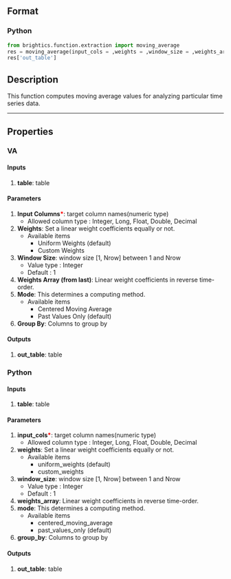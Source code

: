 ## Format
### Python
```python
from brightics.function.extraction import moving_average
res = moving_average(input_cols = ,weights = ,window_size = ,weights_array = ,mode = ,group_by = )
res['out_table']
```

## Description
This function computes moving average values for analyzing particular time series data.

---

## Properties
### VA
#### Inputs
1. **table**: table

#### Parameters
1. **Input Columns**<b style="color:red">*</b>: target column names(numeric type)
   - Allowed column type : Integer, Long, Float, Double, Decimal
2. **Weights**: Set a linear weight coefficients equally or not.
   - Available items
      - Uniform Weights (default)
      - Custom Weights
3. **Window Size**: window size [1, Nrow] between 1 and Nrow
   - Value type : Integer
   - Default : 1
4. **Weights Array (from last)**: Linear weight coefficients in reverse time-order.
5. **Mode**: This determines a computing method.
   - Available items
      - Centered Moving Average
      - Past Values Only (default)
6. **Group By**: Columns to group by

#### Outputs
1. **out_table**: table

### Python
#### Inputs
1. **table**: table

#### Parameters
1. **input_cols**<b style="color:red">*</b>: target column names(numeric type)
   - Allowed column type : Integer, Long, Float, Double, Decimal
2. **weights**: Set a linear weight coefficients equally or not.
   - Available items
      - uniform_weights (default)
      - custom_weights
3. **window_size**: window size [1, Nrow] between 1 and Nrow
   - Value type : Integer
   - Default : 1
4. **weights_array**: Linear weight coefficients in reverse time-order.
5. **mode**: This determines a computing method.
   - Available items
      - centered_moving_average
      - past_values_only (default)
6. **group_by**: Columns to group by

#### Outputs
1. **out_table**: table

